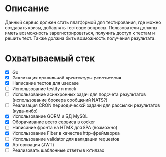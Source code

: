 # Описание
Данный сервис должен стать платформой для тестирования, где можно создавать квизы, добавлять тестовые вопросы. Пользователи должны иметь возможность зарегистрироваться, получить доступ к тестам и решить тест. Также должна быть возможность получения результата.

# Охватываемый стек
- [x] Go
- [x] Реализация правильной архитектуры репозитория
- [x] Написание тестов для usecase
- [ ] Использование testify и mock
- [ ] Использование асинхронных задач для подсчета результатов (использование брокера сообщений NATS?)
- [ ] Реализация CRON периодической задачи для рассылки результатов (куда-либо)
- [x] Использование GORM и БД MySQL
- [x] Оборачивание всего сервиса в docker
- [ ] Написание фронта на HTMX для SPA (возможно)
- [x] Использование Fiber в качестве http-фреймворка
- [ ] Использование validator для валидации requestов
- [x] Авторизация (JWT)
- [ ] Реализовать шаблонные ответы в ютилзах
